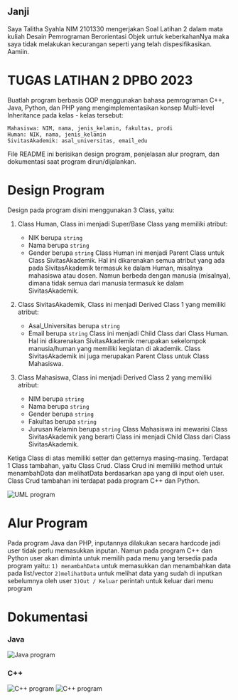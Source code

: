 ## Janji
Saya Talitha Syahla NIM 2101330 mengerjakan
Soal Latihan 2 dalam mata kuliah Desain Pemrograman Berorientasi Objek untuk keberkahanNya maka saya tidak melakukan 
kecurangan seperti yang telah dispesifikasikan. Aamiin.

# TUGAS LATIHAN 2 DPBO 2023
Buatlah program berbasis OOP menggunakan bahasa pemrograman C++, Java, Python, dan PHP yang mengimplementasikan konsep Multi-level Inheritance  pada kelas - kelas tersebut:

    Mahasiswa: NIM, nama, jenis_kelamin, fakultas, prodi
    Human: NIK, nama, jenis_kelamin
    SivitasAkademik: asal_universitas, email_edu

File README ini berisikan design program, penjelasan alur program, dan dokumentasi saat program dirun/dijalankan.

# Design Program
Design pada program disini menggunakan 3 Class, yaitu:

1) Class Human, Class ini menjadi Super/Base Class yang memiliki atribut:
    - NIK berupa `string`
    - Nama berupa `string`
    - Gender berupa `string`
Class Human ini menjadi Parent Class untuk Class SivitasAkademik. Hal ini dikarenakan semua atribut yang ada pada SivitasAkademik termasuk ke dalam Human, misalnya mahasiswa atau dosen. Namun berbeda dengan manusia (misalnya), dimana tidak semua dari manusia termasuk ke dalam SivitasAkademik.

2) Class SivitasAkademik, Class ini menjadi Derived Class 1 yang memiliki atribut:
    - Asal_Universitas berupa `string`
    - Email berupa `string`
Class ini menjadi Child Class dari Class Human. Hal ini dikarenakan SivitasAkademik merupakan sekelompok manusia/human yang memiliki kegiatan di akademik. Class SivitasAkademik ini juga merupakan Parent Class untuk Class Mahasiswa. 

3) Class Mahasiswa, Class ini menjadi Derived Class 2 yang memiliki atribut:
    - NIM berupa `string`
    - Nama berupa `string`
    - Gender berupa `string`
    - Fakultas berupa `string`
    - Jurusan Kelamin berupa `string`
Class Mahasiswa ini mewarisi Class SivitasAkademik yang berarti Class ini menjadi Child Class dari Class SivitasAkademik.

Ketiga Class di atas memiliki setter dan getternya masing-masing. Terdapat 1 Class tambahan, yaitu Class Crud. Class Crud ini memiliki method untuk menambahData dan melihatData berdasarkan apa yang di input oleh user. Class Crud tambahan ini terdapat pada program C++ dan Python.

![UML program](/UML_Lat2.png)

# Alur Program
Pada program Java dan PHP, inputannya dilakukan secara hardcode jadi user tidak perlu memasukkan inputan. Namun pada program C++ dan Python user akan diminta untuk memilih pada menu yang tersedia pada program yaitu:
`1) menambahData` untuk memasukkan dan menambahkan data pada list/vector
`2)melihatData` untuk melihat data yang sudah di inputkan sebelumnya oleh user
`3)Out / Keluar` perintah untuk keluar dari menu program

# Dokumentasi
### Java

![Java program](Java/dok_java.png)

### C++

![C++ program](C++/pic1.png)
![C++ program](C++/pic2.png)
